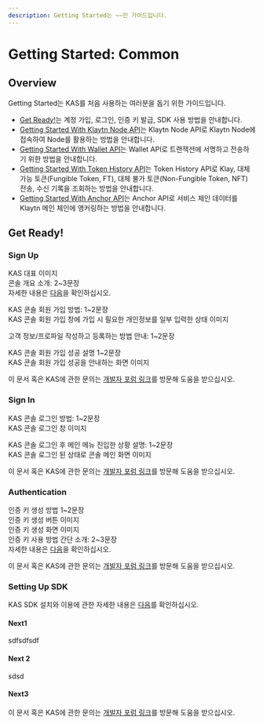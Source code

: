 ```yaml
---
description: Getting Started는 ~~인 가이드입니다.
---
```


# Getting Started: Common

## Overview

Getting Started는 KAS를 처음 사용하는 여러분을 돕기 위한 가이드입니다.

* [Get Ready!](https://github.com/ray-groundx/myfirstci/tree/8cabc1d19c42b50e52fd33751914044dadf9289c/Get%20Ready!%20섹션%20링크/README.md)는 계정 가입, 로그인, 인증 키 발급, SDK 사용 방법을 안내합니다.
* [Getting Started With Klaytn Node API](https://github.com/ray-groundx/myfirstci/tree/8cabc1d19c42b50e52fd33751914044dadf9289c/Getting%20Started%20With%20Klaytn%20Node%20API%20섹션%20링크/README.md)는 Klaytn Node API로 Klaytn Node에 접속하여 Node를 활용하는 방법을 안내합니다.
* [Getting Started With Wallet API](https://github.com/ray-groundx/myfirstci/tree/8cabc1d19c42b50e52fd33751914044dadf9289c/Getting%20Started%20With%20Wallet%20API%20섹션%20링크/README.md)는 Wallet API로 트랜잭션에 서명하고 전송하기 위한 방법을 안내합니다.
* [Getting Started With Token History API](https://github.com/ray-groundx/myfirstci/tree/8cabc1d19c42b50e52fd33751914044dadf9289c/Getting%20Started%20With%20Token%20History%20API%20섹션%20링크/README.md)는 Token History API로 Klay, 대체 가능 토큰\(Fungible Token, FT\), 대체 불가 토큰\(Non-Fungible Token, NFT\) 전송, 수신 기록을 조회하는 방법을 안내합니다.
* [Getting Started With Anchor API](https://github.com/ray-groundx/myfirstci/tree/8cabc1d19c42b50e52fd33751914044dadf9289c/Getting%20Started%20With%20Anchor%20API%20섹션%20링크/README.md)는 Anchor API로 서비스 체인 데이터를 Klaytn 메인 체인에 앵커링하는 방법을 안내합니다.

## Get Ready!

### Sign Up

KAS 대표 이미지  
콘솔 개요 소개: 2~3문장  
자세한 내용은 [다음](https://github.com/ray-groundx/myfirstci/tree/8cabc1d19c42b50e52fd33751914044dadf9289c/KAS%20콘솔%20사이트%20-%20KAS%20콘솔%20소개%20섹션%20링크/README.md)을 확인하십시오.

KAS 콘솔 회원 가입 방법: 1~2문장  
KAS 콘솔 회원 가입 창에 가입 시 필요한 개인정보를 일부 입력한 상태 이미지

고객 정보/프로파일 작성하고 등록하는 방법 안내: 1~2문장

KAS 콘솔 회원 가입 성공 설명 1~2문장  
KAS 콘솔 회원 가입 성공을 안내하는 화면 이미지

이 문서 혹은 KAS에 관한 문의는 [개발자 포럼 링크](https://forum.XXX%20제품%20도메인.com/)를 방문해 도움을 받으십시오.





### Sign In

KAS 콘솔 로그인 방법: 1~2문장  
KAS 콘솔 로그인 창 이미지

KAS 콘솔 로그인 후 메인 메뉴 진입한 상황 설명: 1~2문장  
KAS 콘솔 로그인 된 상태로 콘솔 메인 화면 이미지

이 문서 혹은 KAS에 관한 문의는 [개발자 포럼 링크](https://forum.XXX%20제품%20도메인.com/)를 방문해 도움을 받으십시오.





### Authentication

인증 키 생성 방법 1~2문장  
인증 키 생성 버튼 이미지  
인증 키 생성 화면 이미지  
인증 키 사용 방법 간단 소개: 2~3문장  
자세한 내용은 [다음](https://github.com/ray-groundx/myfirstci/tree/8cabc1d19c42b50e52fd33751914044dadf9289c/Basics%20-%20KAS%20콘솔%20-%20Authentication%20섹션%20링크/README.md)을 확인하십시오.

이 문서 혹은 KAS에 관한 문의는 [개발자 포럼 링크](https://forum.XXX%20제품%20도메인.com/)를 방문해 도움을 받으십시오.





### Setting Up SDK

KAS SDK 설치와 이용에 관한 자세한 내용은 [다음](https://github.com/ray-groundx/myfirstci/tree/8cabc1d19c42b50e52fd33751914044dadf9289c/Basics%20페이지%20-%20KAS%20API%20-%20SDK%20섹션%20링크/README.md)를 확인하십시오.

#### Next1

sdfsdfsdf



#### Next 2

sdsd



#### Next3

이 문서 혹은 KAS에 관한 문의는 [개발자 포럼 링크](https://forum.XXX%20제품%20도메인.com/)를 방문해 도움을 받으십시오.

